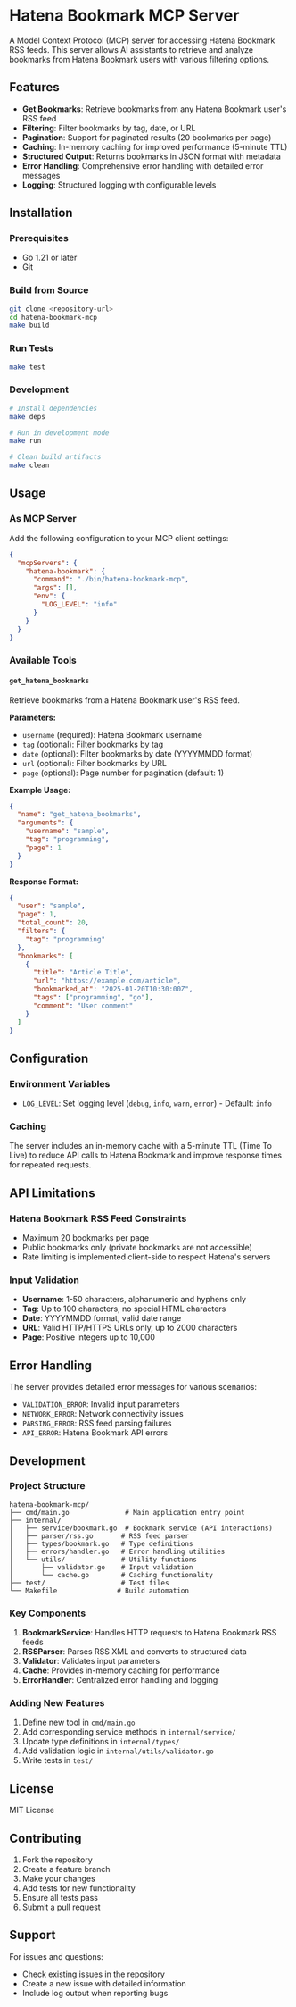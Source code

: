 # Hatena Bookmark MCP Server

A Model Context Protocol (MCP) server for accessing Hatena Bookmark RSS feeds. This server allows AI assistants to retrieve and analyze bookmarks from Hatena Bookmark users with various filtering options.

## Features

- **Get Bookmarks**: Retrieve bookmarks from any Hatena Bookmark user's RSS feed
- **Filtering**: Filter bookmarks by tag, date, or URL
- **Pagination**: Support for paginated results (20 bookmarks per page)
- **Caching**: In-memory caching for improved performance (5-minute TTL)
- **Structured Output**: Returns bookmarks in JSON format with metadata
- **Error Handling**: Comprehensive error handling with detailed error messages
- **Logging**: Structured logging with configurable levels

## Installation

### Prerequisites

- Go 1.21 or later
- Git

### Build from Source

```bash
git clone <repository-url>
cd hatena-bookmark-mcp
make build
```

### Run Tests

```bash
make test
```

### Development

```bash
# Install dependencies
make deps

# Run in development mode
make run

# Clean build artifacts
make clean
```

## Usage

### As MCP Server

Add the following configuration to your MCP client settings:

```json
{
  "mcpServers": {
    "hatena-bookmark": {
      "command": "./bin/hatena-bookmark-mcp",
      "args": [],
      "env": {
        "LOG_LEVEL": "info"
      }
    }
  }
}
```

### Available Tools

#### `get_hatena_bookmarks`

Retrieve bookmarks from a Hatena Bookmark user's RSS feed.

**Parameters:**

- `username` (required): Hatena Bookmark username
- `tag` (optional): Filter bookmarks by tag
- `date` (optional): Filter bookmarks by date (YYYYMMDD format)
- `url` (optional): Filter bookmarks by URL
- `page` (optional): Page number for pagination (default: 1)

**Example Usage:**

```json
{
  "name": "get_hatena_bookmarks",
  "arguments": {
    "username": "sample",
    "tag": "programming",
    "page": 1
  }
}
```

**Response Format:**

```json
{
  "user": "sample",
  "page": 1,
  "total_count": 20,
  "filters": {
    "tag": "programming"
  },
  "bookmarks": [
    {
      "title": "Article Title",
      "url": "https://example.com/article",
      "bookmarked_at": "2025-01-20T10:30:00Z",
      "tags": ["programming", "go"],
      "comment": "User comment"
    }
  ]
}
```

## Configuration

### Environment Variables

- `LOG_LEVEL`: Set logging level (`debug`, `info`, `warn`, `error`) - Default: `info`

### Caching

The server includes an in-memory cache with a 5-minute TTL (Time To Live) to reduce API calls to Hatena Bookmark and improve response times for repeated requests.

## API Limitations

### Hatena Bookmark RSS Feed Constraints

- Maximum 20 bookmarks per page
- Public bookmarks only (private bookmarks are not accessible)
- Rate limiting is implemented client-side to respect Hatena's servers

### Input Validation

- **Username**: 1-50 characters, alphanumeric and hyphens only
- **Tag**: Up to 100 characters, no special HTML characters
- **Date**: YYYYMMDD format, valid date range
- **URL**: Valid HTTP/HTTPS URLs only, up to 2000 characters
- **Page**: Positive integers up to 10,000

## Error Handling

The server provides detailed error messages for various scenarios:

- `VALIDATION_ERROR`: Invalid input parameters
- `NETWORK_ERROR`: Network connectivity issues
- `PARSING_ERROR`: RSS feed parsing failures
- `API_ERROR`: Hatena Bookmark API errors

## Development

### Project Structure

```
hatena-bookmark-mcp/
├── cmd/main.go              # Main application entry point
├── internal/
│   ├── service/bookmark.go  # Bookmark service (API interactions)
│   ├── parser/rss.go       # RSS feed parser
│   ├── types/bookmark.go   # Type definitions
│   ├── errors/handler.go   # Error handling utilities
│   └── utils/              # Utility functions
│       ├── validator.go    # Input validation
│       └── cache.go        # Caching functionality
├── test/                   # Test files
└── Makefile               # Build automation
```

### Key Components

1. **BookmarkService**: Handles HTTP requests to Hatena Bookmark RSS feeds
2. **RSSParser**: Parses RSS XML and converts to structured data
3. **Validator**: Validates input parameters
4. **Cache**: Provides in-memory caching for performance
5. **ErrorHandler**: Centralized error handling and logging

### Adding New Features

1. Define new tool in `cmd/main.go`
2. Add corresponding service methods in `internal/service/`
3. Update type definitions in `internal/types/`
4. Add validation logic in `internal/utils/validator.go`
5. Write tests in `test/`

## License

MIT License

## Contributing

1. Fork the repository
2. Create a feature branch
3. Make your changes
4. Add tests for new functionality
5. Ensure all tests pass
6. Submit a pull request

## Support

For issues and questions:
- Check existing issues in the repository
- Create a new issue with detailed information
- Include log output when reporting bugs
